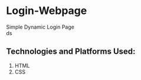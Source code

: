# Login-Webpage
Simple Dynamic Login Page<br>ds

## Technologies and Platforms Used:
1. HTML
2. CSS
